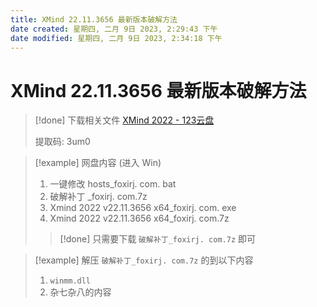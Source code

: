 ```yaml
---
title: XMind 22.11.3656 最新版本破解方法
date created: 星期四, 二月 9日 2023, 2:29:43 下午
date modified: 星期四, 二月 9日 2023, 2:34:18 下午
---
```


# XMind 22.11.3656 最新版本破解方法

>[!done] 下载相关文件
> [XMind 2022 - 123云盘](https://www.123pan.com/s/3keA-SmgHv)
> 
> 提取码: 3um0

>[!example] 网盘内容 (进入 Win)
>1. 一键修改 hosts_foxirj. com. bat
>2. 破解补丁 _foxirj. com.7z
>3. Xmind 2022 v22.11.3656 x64_foxirj. com. exe
>4. Xmind 2022 v22.11.3656 x64_foxirj. com.7z
>
>>[!done] 只需要下载 `破解补丁_foxirj. com.7z` 即可


>[!example]  解压 `破解补丁_foxirj. com.7z` 的到以下内容
>1. `winmm.dll`
>2. 杂七杂八的内容
